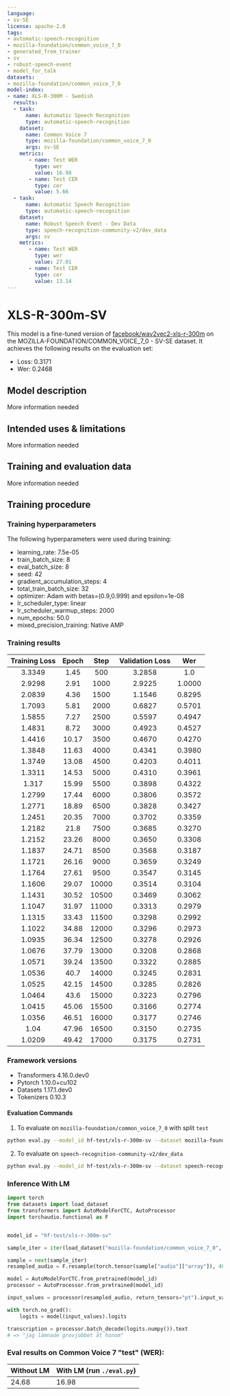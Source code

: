 ```yaml
---
language:
- sv-SE
license: apache-2.0
tags:
- automatic-speech-recognition
- mozilla-foundation/common_voice_7_0
- generated_from_trainer
- sv
- robust-speech-event
- model_for_talk
datasets:
- mozilla-foundation/common_voice_7_0
model-index:
- name: XLS-R-300M - Swedish
  results:
  - task: 
      name: Automatic Speech Recognition 
      type: automatic-speech-recognition
    dataset:
      name: Common Voice 7
      type: mozilla-foundation/common_voice_7_0
      args: sv-SE
    metrics:
       - name: Test WER
         type: wer
         value: 16.98
       - name: Test CER
         type: cer
         value: 5.66
  - task: 
      name: Automatic Speech Recognition
      type: automatic-speech-recognition
    dataset:
      name: Robust Speech Event - Dev Data
      type: speech-recognition-community-v2/dev_data
      args: sv
    metrics:
       - name: Test WER
         type: wer
         value: 27.01
       - name: Test CER
         type: cer
         value: 13.14
---
```


<!-- This model card has been generated automatically according to the information the Trainer had access to. You
should probably proofread and complete it, then remove this comment. -->

# XLS-R-300m-SV

This model is a fine-tuned version of [facebook/wav2vec2-xls-r-300m](https://huggingface.co/facebook/wav2vec2-xls-r-300m) on the MOZILLA-FOUNDATION/COMMON_VOICE_7_0 - SV-SE dataset.
It achieves the following results on the evaluation set:

- Loss: 0.3171
- Wer: 0.2468

## Model description

More information needed

## Intended uses & limitations

More information needed

## Training and evaluation data

More information needed

## Training procedure

### Training hyperparameters

The following hyperparameters were used during training:
- learning_rate: 7.5e-05
- train_batch_size: 8
- eval_batch_size: 8
- seed: 42
- gradient_accumulation_steps: 4
- total_train_batch_size: 32
- optimizer: Adam with betas=(0.9,0.999) and epsilon=1e-08
- lr_scheduler_type: linear
- lr_scheduler_warmup_steps: 2000
- num_epochs: 50.0
- mixed_precision_training: Native AMP

### Training results

| Training Loss | Epoch | Step  | Validation Loss | Wer    |
|:-------------:|:-----:|:-----:|:---------------:|:------:|
| 3.3349        | 1.45  | 500   | 3.2858          | 1.0    |
| 2.9298        | 2.91  | 1000  | 2.9225          | 1.0000 |
| 2.0839        | 4.36  | 1500  | 1.1546          | 0.8295 |
| 1.7093        | 5.81  | 2000  | 0.6827          | 0.5701 |
| 1.5855        | 7.27  | 2500  | 0.5597          | 0.4947 |
| 1.4831        | 8.72  | 3000  | 0.4923          | 0.4527 |
| 1.4416        | 10.17 | 3500  | 0.4670          | 0.4270 |
| 1.3848        | 11.63 | 4000  | 0.4341          | 0.3980 |
| 1.3749        | 13.08 | 4500  | 0.4203          | 0.4011 |
| 1.3311        | 14.53 | 5000  | 0.4310          | 0.3961 |
| 1.317         | 15.99 | 5500  | 0.3898          | 0.4322 |
| 1.2799        | 17.44 | 6000  | 0.3806          | 0.3572 |
| 1.2771        | 18.89 | 6500  | 0.3828          | 0.3427 |
| 1.2451        | 20.35 | 7000  | 0.3702          | 0.3359 |
| 1.2182        | 21.8  | 7500  | 0.3685          | 0.3270 |
| 1.2152        | 23.26 | 8000  | 0.3650          | 0.3308 |
| 1.1837        | 24.71 | 8500  | 0.3568          | 0.3187 |
| 1.1721        | 26.16 | 9000  | 0.3659          | 0.3249 |
| 1.1764        | 27.61 | 9500  | 0.3547          | 0.3145 |
| 1.1606        | 29.07 | 10000 | 0.3514          | 0.3104 |
| 1.1431        | 30.52 | 10500 | 0.3469          | 0.3062 |
| 1.1047        | 31.97 | 11000 | 0.3313          | 0.2979 |
| 1.1315        | 33.43 | 11500 | 0.3298          | 0.2992 |
| 1.1022        | 34.88 | 12000 | 0.3296          | 0.2973 |
| 1.0935        | 36.34 | 12500 | 0.3278          | 0.2926 |
| 1.0676        | 37.79 | 13000 | 0.3208          | 0.2868 |
| 1.0571        | 39.24 | 13500 | 0.3322          | 0.2885 |
| 1.0536        | 40.7  | 14000 | 0.3245          | 0.2831 |
| 1.0525        | 42.15 | 14500 | 0.3285          | 0.2826 |
| 1.0464        | 43.6  | 15000 | 0.3223          | 0.2796 |
| 1.0415        | 45.06 | 15500 | 0.3166          | 0.2774 |
| 1.0356        | 46.51 | 16000 | 0.3177          | 0.2746 |
| 1.04          | 47.96 | 16500 | 0.3150          | 0.2735 |
| 1.0209        | 49.42 | 17000 | 0.3175          | 0.2731 |


### Framework versions

- Transformers 4.16.0.dev0
- Pytorch 1.10.0+cu102
- Datasets 1.17.1.dev0
- Tokenizers 0.10.3

#### Evaluation Commands

1. To evaluate on `mozilla-foundation/common_voice_7_0` with split `test`

```bash
python eval.py --model_id hf-test/xls-r-300m-sv --dataset mozilla-foundation/common_voice_7_0 --config sv-SE --split test
```

2. To evaluate on `speech-recognition-community-v2/dev_data`

```bash
python eval.py --model_id hf-test/xls-r-300m-sv --dataset speech-recognition-community-v2/dev_data --config sv --split validation --chunk_length_s 5.0 --stride_length_s 1.0
```

### Inference With LM

```python
import torch
from datasets import load_dataset
from transformers import AutoModelForCTC, AutoProcessor
import torchaudio.functional as F


model_id = "hf-test/xls-r-300m-sv"

sample_iter = iter(load_dataset("mozilla-foundation/common_voice_7_0", "sv-SE", split="test", streaming=True, use_auth_token=True))

sample = next(sample_iter)
resampled_audio = F.resample(torch.tensor(sample["audio"]["array"]), 48_000, 16_000).numpy()

model = AutoModelForCTC.from_pretrained(model_id)
processor = AutoProcessor.from_pretrained(model_id)

input_values = processor(resampled_audio, return_tensors="pt").input_values

with torch.no_grad():
    logits = model(input_values).logits

transcription = processor.batch_decode(logits.numpy()).text
# => "jag lämnade grovjobbet åt honom"
```

### Eval results on Common Voice 7 "test" (WER):

| Without LM | With LM (run `./eval.py`) |
|---|---|
| 24.68 | 16.98 |


